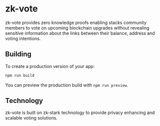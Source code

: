 # zk-vote

zk-vote provides zero knowledge proofs enabling stacks community members to vote on
upcoming blockchain upgrades without revealing sensitive information about the
links between their balance, address and voting intentions.

## Building

To create a production version of your app:

```bash
npm run build
```

You can preview the production build with `npm run preview`.

## Technology

zk-vote is built on zk-stark technology to provide privacy enhancing and scalable voting solutions.
